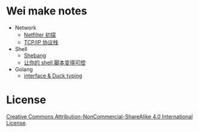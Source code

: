 # Wei make notes

* Network
  - [Netfilter 初探](networking/netfilter_beginning.md)
  - [TCP/IP 协议栈](networking/tcp_ip.md)
* Shell
  - [Shebang](shell/shebang.md)
  - [让你的 shell 脚本变得可控](shell/strict_mode.md)
* Golang
  - [interface & Duck typing](golang/interface_duck_typing.md)

# License

[Creative Commons Attribution-NonCommercial-ShareAlike 4.0 International License](https://creativecommons.org/licenses/by-nc-sa/4.0/deed.zh).
